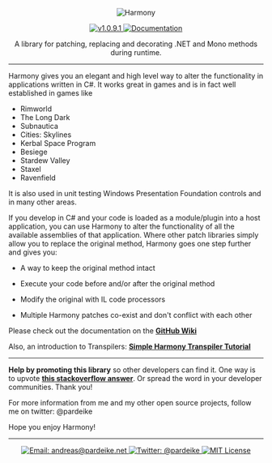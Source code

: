 <p align="center">
    <img src="https://s24.postimg.org/58bl1rz39/logo.png" alt="Harmony" />
</p>

<p align="center">
  <a href="https://github.com/pardeike/Harmony/releases/tag/v1.0.9.1">
    <img src="https://img.shields.io/badge/release-1.0.9.1-4BC51D.svg?style=flat" alt="v1.0.9.1" />
  </a>
  <a href="../../wiki">
    <img src="https://img.shields.io/badge/documentation-Wiki-4BC51D.svg?style=flat" alt="Documentation" />
  </a>
</p>

<p align="center">
  A library for patching, replacing and decorating .NET and Mono methods during runtime.
</p>

<hr>

Harmony gives you an elegant and high level way to alter the functionality in applications written in C#. It works great in games and is in fact well established in games like  
- Rimworld
- The Long Dark
- Subnautica
- Cities: Skylines
- Kerbal Space Program
- Besiege
- Stardew Valley
- Staxel
- Ravenfield

It is also used in unit testing Windows Presentation Foundation controls and in many other areas.

If you develop in C# and your code is loaded as a module/plugin into a host application, you can use Harmony to alter the functionality of all the available assemblies of that application. Where other patch libraries simply allow you to replace the original method, Harmony goes one step further and gives you:

* A way to keep the original method intact

* Execute your code before and/or after the original method

* Modify the original with IL code processors

* Multiple Harmony patches co-exist and don't conflict with each other

Please check out the documentation on the **[GitHub Wiki](../../wiki)**

Also, an introduction to Transpilers: **[Simple Harmony Transpiler Tutorial](https://gist.github.com/pardeike/c02e29f9e030e6a016422ca8a89eefc9)**

<hr>

**Help by promoting this library** so other developers can find it. One way is to upvote **[this stackoverflow answer](https://stackoverflow.com/questions/7299097/dynamically-replace-the-contents-of-a-c-sharp-method/42043003#42043003)**. Or spread the word in your developer communities. Thank you!

For more information from me and my other open source projects, follow me on twitter: @pardeike

Hope you enjoy Harmony!

<hr>

<p align="center">
  <a href="mailto:andreas@pardeike.net">
    <img src="https://img.shields.io/badge/email-andreas@pardeike.net-blue.svg?style=flat" alt="Email: andreas@pardeike.net" />
  </a>
  <a href="https://twitter.com/pardeike">
    <img src="https://img.shields.io/badge/twitter-@pardeike-blue.svg?style=flat" alt="Twitter: @pardeike" />
  </a>
  <a href="https://raw.githubusercontent.com/pardeike/Harmony/master/LICENSE">
    <img src="https://img.shields.io/badge/license-MIT-lightgray.svg?style=flat" alt="MIT License" />
  </a>
</p> 
